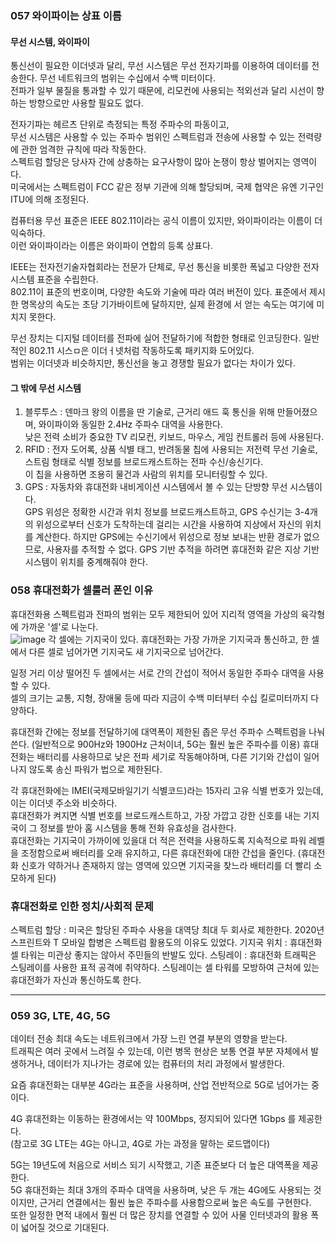 ### 057 와이파이는 상표 이름

#### 무선 시스템, 와이파이

통신선이 필요한 이더넷과 달리, 무선 시스템은 무선 전자기파를 이용하여 데이터를 전송한다. 
무선 네트워크의 범위는 수십에서 수백 미터이다.  
전파가 일부 물질을 통과할 수 있기 때문에, 리모컨에 사용되는 적외선과 달리 시선이 향하는 방향으로만 사용할 필요도 없다.  

전자기파는 헤르츠 단위로 측정되는 특정 주파수의 파동이고,  
무선 시스템은 사용할 수 있는 주파수 범위인 스펙트럼과 전송에 사용할 수 있는 전력량에 관한 엄격한 규칙에 따라 작동한다.  
스펙트럼 할당은 당사자 간에 상충하는 요구사항이 많아 논쟁이 항상 벌어지는 영역이다.  
미국에서는 스펙트럼이 FCC 같은 정부 기관에 의해 할당되며, 국제 협약은 유엔 기구인 ITU에 의해 조정된다.  

컴퓨터용 무선 표준은 IEEE 802.11이라는 공식 이름이 있지만, 와이파이라는 이름이 더 익숙하다.  
이런 와이파이라는 이름은 와이파이 연합의 등록 상표다.  

IEEE는 전자전기술자협회라는 전문가 단체로, 무선 통신을 비롯한 폭넓고 다양한 전자 시스템 표준을 수립한다.  
802.11이 표준의 번호이며, 다양한 속도와 기술에 따라 여러 버전이 있다. 표준에서 제시한 명목상의 속도는 초당 기가바이트에 달하지만, 실제 환경에 서 얻는 속도는 여기에 미치지 못한다.  

무선 장치는 디지털 데이터를 전파에 실어 전달하기에 적합한 형태로 인코딩한다. 일반적인 802.11 시스ㅁ은 이더ㅓ넷처럼 작동하도록 패키지화 도어있다.   
범위는 이더넷과 비슷하지만, 통신선을 놓고 경쟁할 필요가 없다는 차이가 있다.  

#### 그 밖에 무선 시스템

1. 블루투스 : 덴마크 왕의 이름을 딴 기술로, 근거리 애드 훅 통신을 위해 만들어졌으며, 와이파이와 동일한 2.4Hz 주파수 대역을 사용한다.  
            낮은 전력 소비가 중요한 TV 리모컨, 키보드, 마우스, 게임 컨트롤러 등에 사용된다. 
2. RFID : 전자 도어록, 상품 식별 태그, 반려동물 칩에 사용되는 저전력 무선 기술로, 스트림 형태로 식별 정보를 브로드캐스트하는 전파 수신/송신기다.  
          이 칩을 사용하면 조용히 물건과 사람의 위치를 모니터링할 수 있다. 
3. GPS : 자동차와 휴대전화 내비게이션 시스템에서 볼 수 있는 단방향 무선 시스템이다.  
         GPS 위성은 정확한 시간과 위치 정보를 브로드캐스트하고, GPS 수신기는 3-4개의 위성으로부터 신호가 도착하는데 걸리는 시간을 사용하여 지상에서 자신의 위치를 계산한다. 
         하지만 GPS에는 수신기에서 위성으로 정보 보내는 반환 경로가 없으므로, 사용자를 추적할 수 없다. 
         GPS 기반 추적을 하려면 휴대전화 같은 지상 기반 시스템이 위치를 중계해줘야 한다. 


### 058 휴대전화가 셀룰러 폰인 이유

휴대전화용 스펙트럼과 전파의 범위는 모두 제한되어 있어 지리적 영역을 가상의 육각형에 가까운 '셀'로 나눈다.  
![image](https://user-images.githubusercontent.com/92393851/184989483-0f6e2fe2-04bb-4dc9-be92-6c248bb1e2e6.png)
각 셀에는 기지국이 있다. 휴대전화는 가장 가까운 기지국과 통신하고, 한 셀에서 다른 셀로 넘어가면 기지국도 새 기지국으로 넘어간다.  

일정 거리 이상 떨어진 두 셀에서는 서로 간의 간섭이 적어서 동일한 주파수 대역을 사용할 수 있다.  
셀의 크기는 교통, 지형, 장애물 등에 따라 지금이 수백 미터부터 수십 킬로미터까지 다양하다. 

휴대전화 간에는 정보를 전달하기에 대역폭이 제한된 좁은 무선 주파수 스펙트럼을 나눠쓴다. (일반적으로 900Hz와 1900Hz 근처이녀, 5G는 훨씬 높은 주파수를 이용)
휴대전화는 배터리를 사용하므로 낮은 전파 세기로 작동해야하며, 다른 기기와 간섭이 일어나지 않도록 송신 파워가 법으로 제한된다.  

각 휴대전화에는 IMEI(국제모바일기기 식별코드)라는 15자리 고유 식별 번호가 있는데, 이는 이더넷 주소와 비슷하다.  
휴대전화가 켜지면 식별 번호를 브로드캐스트하고, 가장 가깝고 강한 신호를 내는 기지국이 그 정보를 받아 홈 시스템을 통해 전화 유효성을 검사한다.  
휴대전화는 기지국이 가까이에 있을대 더 적은 전력을 사용하도록 지속적으로 파워 레벨을 조정함으로써 배터리를 오래 유지하고, 다른 휴대전화에 대한 간섭을 줄인다. 
(휴대전화 신호가 약하거나 존재하지 않는 영역에 있으면 기지국을 찾느라 배터리를 더 빨리 소모하게 된다)

### 휴대전화로 인한 정치/사회적 문제

스펙트럼 할당 : 미국은 할당된 주파수 사용을 대역당 최대 두 회사로 제한한다. 
            2020년 스프린트와 T 모바일 합병은 스펙트럼 활용도의 이유도 있었다. 
기지국 위치 : 휴대전화 셀 타워는 미관상 좋지는 않아서 주민들의 반발도 있다. 
스팅레이 : 휴대전화 트래픽은 스팅레이를 사용한 표적 공격에 취약하다. 스팅레이는 셀 타워를 모방하여 근처에 있는 휴대전화가 자신과 통신하도록 한다. 

---

### 059 3G, LTE, 4G, 5G

데이터 전송 최대 속도는 네트워크에서 가장 느린 연결 부분의 영향을 받는다.  
트래픽은 여러 곳에서 느려질 수 있는데, 이런 병목 현상은 보통 연결 부분 자체에서 발생하거나, 데이터가 지나가는 경로에 있는 컴퓨터의 처리 과정에서 발생한다.  

요즘 휴대전화는 대부분 4G라는 표준을 사용하며, 산업 전반적으로 5G로 넘어가는 중이다.  

4G 휴대전화는 이동하는 환경에서는 약 100Mbps, 정지되어 있다면 1Gbps 를 제공한다.  
(참고로 3G LTE는 4G는 아니고, 4G로 가는 과정을 말하는 로드맵이다)

5G는 19년도에 처음으로 서비스 되기 시작했고, 기존 표준보다 더 높은 대역폭을 제공한다.  
5G 휴대전화는 최대 3개의 주파수 대역을 사용하며, 낮은 두 개는 4G에도 사용되는 것이지만, 근거리 연결에서는 훨씬 높은 주파수를 사용함으로써 높은 속도를 구현한다.  
또한 일정한 면적 내에서 훨씬 더 많은 장치를 연결할 수 있어 사물 인터넷과의 활용 폭이 넓어질 것으로 기대된다.  


